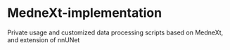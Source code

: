 # MedneXt-implementation
Private usage and customized data processing scripts based on MedneXt, and extension of nnUNet
